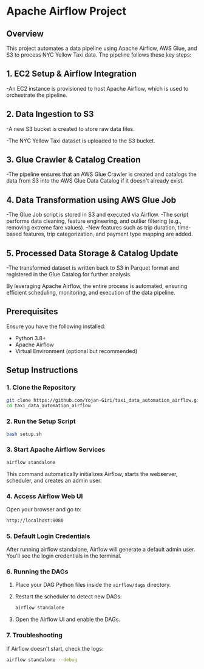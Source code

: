 # Apache Airflow Project

## Overview
This project automates a data pipeline using Apache Airflow, AWS Glue, and S3 to process NYC Yellow Taxi data. The pipeline follows these key steps:

## 1. EC2 Setup & Airflow Integration

-An EC2 instance is provisioned to host Apache Airflow, which is used to orchestrate the pipeline.

## 2. Data Ingestion to S3

-A new S3 bucket is created to store raw data files.

-The NYC Yellow Taxi dataset is uploaded to the S3 bucket.

## 3. Glue Crawler & Catalog Creation

-The pipeline ensures that an AWS Glue Crawler is created and catalogs the data from S3 into the AWS Glue Data Catalog if it doesn't already exist.

## 4. Data Transformation using AWS Glue Job

-The Glue Job script is stored in S3 and executed via Airflow.
-The script performs data cleaning, feature engineering, and outlier filtering (e.g., removing extreme fare values).
-New features such as trip duration, time-based features, trip categorization, and payment type mapping are added.
## 5. Processed Data Storage & Catalog Update

-The transformed dataset is written back to S3 in Parquet format and registered in the Glue Catalog for further analysis.

By leveraging Apache Airflow, the entire process is automated, ensuring efficient scheduling, monitoring, and execution of the data pipeline. 

## Prerequisites
Ensure you have the following installed:

- Python 3.8+
- Apache Airflow
- Virtual Environment (optional but recommended)

## Setup Instructions

### 1. Clone the Repository

```bash
git clone https://github.com/Yojan-Giri/taxi_data_automation_airflow.git
cd taxi_data_automation_airflow
```
### 2. Run the Setup Script

```bash
bash setup.sh
```
### 3. Start Apache Airflow Services

```bash
airflow standalone
```
This command automatically initializes Airflow, starts the webserver, scheduler, and creates an admin user.

### 4. Access Airflow Web UI
Open your browser and go to:

```bash
http://localhost:8080
```

### 5. Default Login Credentials

After running airflow standalone, Airflow will generate a default admin user. You’ll see the login credentials in the terminal.

### 6. Running the DAGs

1. Place your DAG Python files inside the `airflow/dags` directory.

2. Restart the scheduler to detect new DAGs:

   ```bash
   airflow standalone
   ```
3. Open the Airflow UI and enable the DAGs.

### 7.  Troubleshooting

If Airflow doesn't start, check the logs:

```bash
airflow standalone --debug
```
